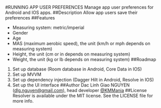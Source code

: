 #RUNNING APP USER PREFERENCES
Manage app user preferences for Android and IOS apps.
##Description
Allow app users save their preferences
##Features
* Measuring system: metric/imperial
* Gender
* Age
* MAS (maximum aerobic speed), the unit (km/h or mph depends on measuring system)
* Height, the unit (cm or in depends on measuring system)
* Weight, the unit (kg or lb depends on measuring system)
##Roadmap
1. Set up database (Room database in Android, Core Data in IOS)
1. Set up MVVM
1. Set up dependency injection (Dagger Hilt in Android, Resolve in IOS)
1. Set up the UI interface
##Author
Dac Linh Giao NGUYEN (dlg.nguyen@gmail.com), head developer [@KMMania](https://github.com/kmmania, "KM Mania")
##License
Resolver is available under the MIT license. See the LICENSE file for more info.
